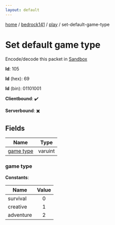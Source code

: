 ```yaml
---
layout: default
---
```


[home](/)  /  [bedrock141](/protocol/bedrock141)  /  [play](/protocol/bedrock141/play)  /  set-default-game-type

# Set default game type

Encode/decode this packet in [Sandbox](../../../sandbox/bedrock141#play.set_default_game_type)

**Id**: 105

**Id** (hex): 69

**Id** (bin): 01101001

**Clientbound**: ✔️

**Serverbound**: ✖️

## Fields

Name | Type
---|---
[game type](#game-type) | varuint

### game type

**Constants**:

Name | Value
---|:---:
survival | 0
creative | 1
adventure | 2
